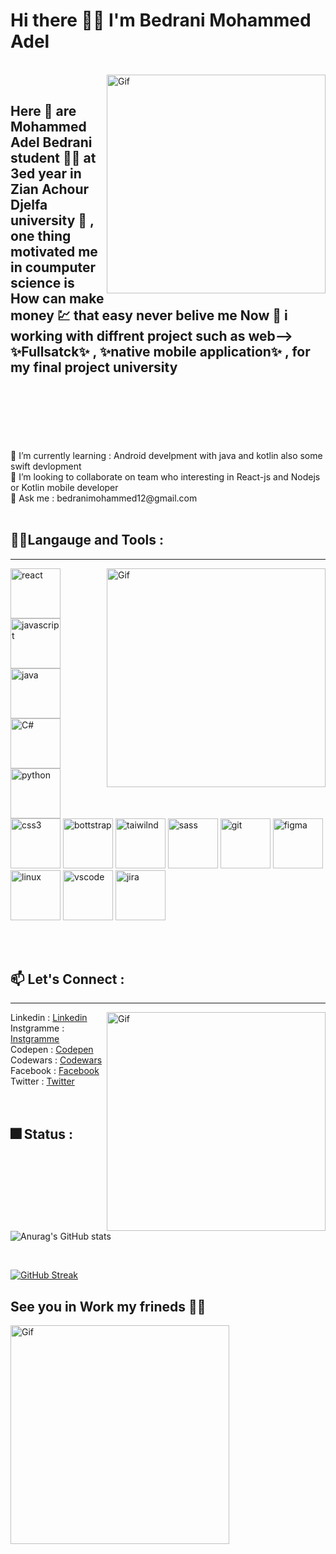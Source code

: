 # Hi there 👨‍💻 I'm Bedrani Mohammed Adel 
<br/>
<img align="right" alt="Gif" src="https://media.giphy.com/media/3o6Ztl7oraKm4ZJ9mw/giphy.gif" alt="react" width="350" heigth="300" >
<br/>

## Here 👋 are Mohammed Adel Bedrani student 👨‍🎓 at 3ed year in Zian Achour Djelfa university 🏫 , one thing motivated me in coumputer science is How can make money 💹 that easy never belive me Now 🔭 i working with diffrent project such as web--> ✨Fullsatck✨ , ✨native mobile application✨ , for my final project university 
<br/>
<br/>
<br/>
<br/>
<br/>
<br/>
🌱 I’m currently learning : Android develpment with java and kotlin also some swift devlopment 
<br/>
👯 I’m looking to collaborate on team who interesting in React-js and Nodejs or Kotlin mobile developer 
<br/>
💬 Ask me : bedranimohammed12@gmail.com
<br/>
<br/>

## 💪💪Langauge and Tools :
<hr>
<img align="right" alt="Gif" src="https://media.giphy.com/media/XIqCQx02E1U9W/giphy.gif" alt="react" width="350" heigth="300" >
<p>
  <img src="https://cdn.jsdelivr.net/gh/devicons/devicon/icons/react/react-original.svg" alt="react" width="80" heigth="80" >
  <img src="https://cdn.jsdelivr.net/gh/devicons/devicon/icons/javascript/javascript-original.svg" alt="javascript" width="80" heigth="80" >
  <img src="https://cdn.jsdelivr.net/gh/devicons/devicon/icons/java/java-original-wordmark.svg" alt="java" width="80" heigth="80" >
  <img src="https://cdn.jsdelivr.net/gh/devicons/devicon/icons/csharp/csharp-original.svg" alt="C#" width="80" heigth="80" >
  <img src="https://cdn.jsdelivr.net/gh/devicons/devicon/icons/python/python-original.svg" alt="python" width="80" heigth="80" >
  <img src="https://cdn.jsdelivr.net/gh/devicons/devicon/icons/css3/css3-original.svg" alt="css3" width="80" heigth="80" >
  <img src="https://cdn.jsdelivr.net/gh/devicons/devicon/icons/bootstrap/bootstrap-original-wordmark.svg" alt="bottstrap" width="80" heigth="80" >
  <img src="https://cdn.jsdelivr.net/gh/devicons/devicon/icons/tailwindcss/tailwindcss-original-wordmark.svg" alt="taiwilnd" width="80" heigth="80" >
  <img src="https://cdn.jsdelivr.net/gh/devicons/devicon/icons/sass/sass-original.svg" alt="sass" width="80" heigth="80" >
  <img src="https://cdn.jsdelivr.net/gh/devicons/devicon/icons/git/git-original-wordmark.svg" alt="git" width="80" heigth="80" >
  <img src="https://cdn.jsdelivr.net/gh/devicons/devicon/icons/figma/figma-original.svg" alt="figma" width="80" heigth="80" >
  <img src="https://cdn.jsdelivr.net/gh/devicons/devicon/icons/linux/linux-original.svg" alt="linux" width="80" heigth="80" >
  <img src="https://cdn.jsdelivr.net/gh/devicons/devicon/icons/vscode/vscode-original.svg" alt="vscode" width="80" heigth="80" >
  <img src="https://cdn.jsdelivr.net/gh/devicons/devicon/icons/jira/jira-original-wordmark.svg" alt="jira" width="80" heigth="80" >
</p>
<br/>
<br/>

## 📫 Let's Connect :
<hr>
<img align="right" alt="Gif" src="https://media.giphy.com/media/l41lVsYDBC0UVQJCE/giphy.gif" alt="react" width="350" heigth="300" >
Linkedin : <a href="https://www.linkedin.com/in/bedrani-mohammed-adel-3477b9247/" target="_blank">Linkedin</a> <br/>
Instgramme : <a href="https://www.instagram.com/adel_mohammed16/" target="_blank">Instgramme</a><br/>
Codepen : <a href="https://codepen.io/Bedrani-MohammedAdel" target="_blank">Codepen</a><br/>
Codewars : <a href="https://www.codewars.com/users/Bedrani%20Mohammed%20Adel%20" target="_blank">Codewars</a><br/>
Facebook : <a href="https://www.facebook.com/profile.php?id=100013937412279" target="_blank">Facebook</a><br/>
Twitter : <a href="https://twitter.com/Youcef43069530" target="_blank">Twitter</a>
<br/>
<br/>
<br/>


## 🎆 Status :
![Anurag's GitHub stats](https://github-readme-stats.vercel.app/api?username=youcefbedrani&show_icons=true&theme=radical) 

<br/>

[![GitHub Streak](https://streak-stats.demolab.com/?user=youcefbedrani&theme=highcontrast)](https://git.io/streak-stats)


## See you in Work my frineds 🙋‍♂️
<img align="center" alt="Gif" src="https://media.giphy.com/media/xjZtu4qi1biIo/giphy.gif" alt="react" width="350" heigth="300" >
<!--
**youcefbedrani/youcefbedrani** is a ✨ _special_ ✨ repository because its `README.md` (this file) appears on your GitHub profile.

Here are some ideas to get you started:

- 🔭 I’m currently working on ...
- 🌱 I’m currently learning ...
- 👯 I’m looking to collaborate on ...
- 🤔 I’m looking for help with ...
- 💬 Ask me about ...
- 📫 How to reach me: ...
- 😄 Pronouns: ...
- ⚡ Fun fact: ...
-->
